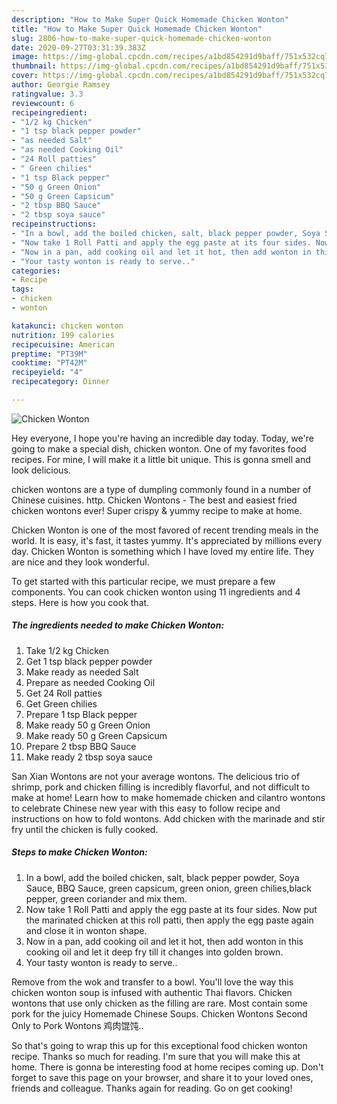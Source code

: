```yaml
---
description: "How to Make Super Quick Homemade Chicken Wonton"
title: "How to Make Super Quick Homemade Chicken Wonton"
slug: 2806-how-to-make-super-quick-homemade-chicken-wonton
date: 2020-09-27T03:31:39.383Z
image: https://img-global.cpcdn.com/recipes/a1bd854291d9baff/751x532cq70/chicken-wonton-recipe-main-photo.jpg
thumbnail: https://img-global.cpcdn.com/recipes/a1bd854291d9baff/751x532cq70/chicken-wonton-recipe-main-photo.jpg
cover: https://img-global.cpcdn.com/recipes/a1bd854291d9baff/751x532cq70/chicken-wonton-recipe-main-photo.jpg
author: Georgie Ramsey
ratingvalue: 3.3
reviewcount: 6
recipeingredient:
- "1/2 kg Chicken"
- "1 tsp black pepper powder"
- "as needed Salt"
- "as needed Cooking Oil"
- "24 Roll patties"
- " Green chilies"
- "1 tsp Black pepper"
- "50 g Green Onion"
- "50 g Green Capsicum"
- "2 tbsp BBQ Sauce"
- "2 tbsp soya sauce"
recipeinstructions:
- "In a bowl, add the boiled chicken, salt, black pepper powder, Soya Sauce, BBQ Sauce, green capsicum, green onion, green chilies,black pepper, green coriander and mix them."
- "Now take 1 Roll Patti and apply the egg paste at its four sides. Now put the marinated chicken at this roll patti, then apply the egg paste again and close it in wonton shape."
- "Now in a pan, add cooking oil and let it hot, then add wonton in this cooking oil and let it deep fry till it changes into golden brown."
- "Your tasty wonton is ready to serve.."
categories:
- Recipe
tags:
- chicken
- wonton

katakunci: chicken wonton 
nutrition: 199 calories
recipecuisine: American
preptime: "PT39M"
cooktime: "PT42M"
recipeyield: "4"
recipecategory: Dinner

---
```



![Chicken Wonton](https://img-global.cpcdn.com/recipes/a1bd854291d9baff/751x532cq70/chicken-wonton-recipe-main-photo.jpg)

Hey everyone, I hope you're having an incredible day today. Today, we're going to make a special dish, chicken wonton. One of my favorites food recipes. For mine, I will make it a little bit unique. This is gonna smell and look delicious.

chicken wontons are a type of dumpling commonly found in a number of Chinese cuisines. http. Chicken Wontons - The best and easiest fried chicken wontons ever! Super crispy &amp; yummy recipe to make at home.

Chicken Wonton is one of the most favored of recent trending meals in the world. It is easy, it's fast, it tastes yummy. It's appreciated by millions every day. Chicken Wonton is something which I have loved my entire life. They are nice and they look wonderful.


To get started with this particular recipe, we must prepare a few components. You can cook chicken wonton using 11 ingredients and 4 steps. Here is how you cook that.

<!--inarticleads1-->

##### The ingredients needed to make Chicken Wonton:

1. Take 1/2 kg Chicken
1. Get 1 tsp black pepper powder
1. Make ready as needed Salt
1. Prepare as needed Cooking Oil
1. Get 24 Roll patties
1. Get  Green chilies
1. Prepare 1 tsp Black pepper
1. Make ready 50 g Green Onion
1. Make ready 50 g Green Capsicum
1. Prepare 2 tbsp BBQ Sauce
1. Make ready 2 tbsp soya sauce


San Xian Wontons are not your average wontons. The delicious trio of shrimp, pork and chicken filling is incredibly flavorful, and not difficult to make at home! Learn how to make homemade chicken and cilantro wontons to celebrate Chinese new year with this easy to follow recipe and instructions on how to fold wontons. Add chicken with the marinade and stir fry until the chicken is fully cooked. 

<!--inarticleads2-->

##### Steps to make Chicken Wonton:

1. In a bowl, add the boiled chicken, salt, black pepper powder, Soya Sauce, BBQ Sauce, green capsicum, green onion, green chilies,black pepper, green coriander and mix them.
1. Now take 1 Roll Patti and apply the egg paste at its four sides. Now put the marinated chicken at this roll patti, then apply the egg paste again and close it in wonton shape.
1. Now in a pan, add cooking oil and let it hot, then add wonton in this cooking oil and let it deep fry till it changes into golden brown.
1. Your tasty wonton is ready to serve..


Remove from the wok and transfer to a bowl. You&#39;ll love the way this chicken wonton soup is infused with authentic Thai flavors. Chicken wontons that use only chicken as the filling are rare. Most contain some pork for the juicy Homemade Chinese Soups. Chicken Wontons Second Only to Pork Wontons 鸡肉馄饨.. 

So that's going to wrap this up for this exceptional food chicken wonton recipe. Thanks so much for reading. I'm sure that you will make this at home. There is gonna be interesting food at home recipes coming up. Don't forget to save this page on your browser, and share it to your loved ones, friends and colleague. Thanks again for reading. Go on get cooking!
